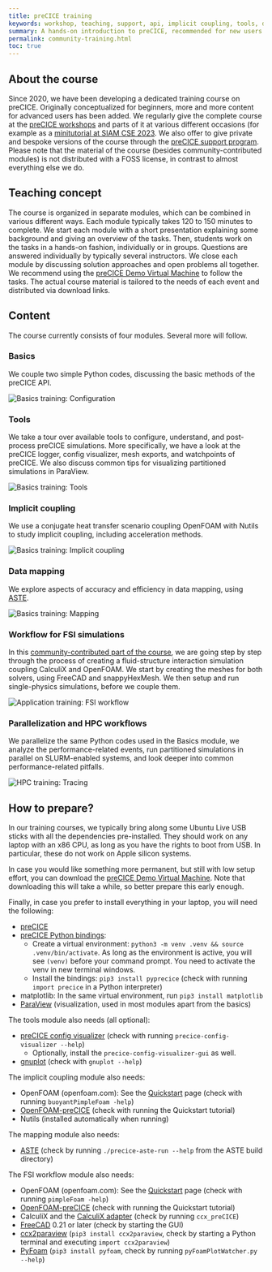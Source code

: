 ```yaml
---
title: preCICE training
keywords: workshop, teaching, support, api, implicit coupling, tools, data mapping, training
summary: A hands-on introduction to preCICE, recommended for new users that want to learn how to couple their own codes and beyond.
permalink: community-training.html
toc: true
---
```


## About the course

Since 2020, we have been developing a dedicated training course on preCICE. Originally conceptualized for beginners, more and more content for advanced users has been added. We regularly give the complete course at the [preCICE workshops](https://precice.org/community.html) and parts of it at various different occasions (for example as a [minitutorial at SIAM CSE 2023](https://meetings.siam.org/sess/dsp_programsess.cfm?SESSIONCODE=77168). We also offer to give private and bespoke versions of the course through the [preCICE support program](community-support-precice.html). Please note that the material of the course (besides community-contributed modules) is not distributed with a FOSS license, in contrast to almost everything else we do.

## Teaching concept

The course is organized in separate modules, which can be combined in various different ways. Each module typically takes 120 to 150 minutes to complete. We start each module with a short presentation explaining some background and giving an overview of the tasks. Then, students work on the tasks in a hands-on fashion, individually or in groups. Questions are answered individually by typically several instructors. We close each module by discussing solution approaches and open problems all together. We recommend using the [preCICE Demo Virtual Machine](installation-vm.html) to follow the tasks. The actual course material is tailored to the needs of each event and distributed via download links.

## Content

The course currently consists of four modules. Several more will follow.

### Basics

We couple two simple Python codes, discussing the basic methods of the preCICE API.

![Basics training: Configuration](images/training/training-basics.png)

### Tools

We take a tour over available tools to configure, understand, and post-process preCICE simulations. More specifically, we have a look at the preCICE logger, config visualizer, mesh exports, and watchpoints of preCICE. We also discuss common tips for visualizing partitioned simulations in ParaView.

![Basics training: Tools](images/training/training-tools.png)

### Implicit coupling

We use a conjugate heat transfer scenario coupling OpenFOAM with Nutils to study implicit coupling, including acceleration methods.

![Basics training: Implicit coupling](images/training/training-implicit-coupling.png)

### Data mapping

We explore aspects of accuracy and efficiency in data mapping, using [ASTE](tooling-aste.html).

![Basics training: Mapping](images/training/training-mapping.png)

### Workflow for FSI simulations

In this [community-contributed part of the course](https://github.com/precice/community-training/tree/main/fsi-workflow), we are going step by step through the process of creating a fluid-structure interaction simulation coupling CalculiX and OpenFOAM. We start by creating the meshes for both solvers, using FreeCAD and snappyHexMesh. We then setup and run single-physics simulations, before we couple them.

![Application training: FSI workflow](images/training/training-fsi.png)

### Parallelization and HPC workflows

We parallelize the same Python codes used in the Basics module, we analyze the performance-related events, run partitioned simulations in parallel on SLURM-enabled systems, and look deeper into common performance-related pitfalls.

![HPC training: Tracing](images/training/training-hpc.png)

## How to prepare?

In our training courses, we typically bring along some Ubuntu Live USB sticks with all the dependencies pre-installed. They should work on any laptop with an x86 CPU, as long as you have the rights to boot from USB. In particular, these do not work on Apple silicon systems.

In case you would like something more permanent, but still with low setup effort, you can download the  [preCICE Demo Virtual Machine](installation-vm.html). Note that downloading this will take a while, so better prepare this early enough.

Finally, in case you prefer to install everything in your laptop, you will need the following:

- [preCICE](installation-overview.html)
- [preCICE Python bindings](installation-bindings-python.html):
  - Create a virtual environment: `python3 -m venv .venv && source .venv/bin/activate`. As long as the environment is active, you will see `(venv)` before your command prompt. You need to activate the venv in new terminal windows.
  - Install the bindings: `pip3 install pyprecice` (check with running `import precice` in a Python interpreter)
- matplotlib: In the same virtual environment, run `pip3 install matplotlib`
- [ParaView](https://www.paraview.org/) (visualization, used in most modules apart from the basics)

The tools module also needs (all optional):

- [preCICE config visualizer](tooling-config-visualization.html) (check with running `precice-config-visualizer --help`)
  - Optionally, install the `precice-config-visualizer-gui` as well.
- [gnuplot](http://gnuplot.info/) (check with `gnuplot --help`)

The implicit coupling module also needs:

- OpenFOAM (openfoam.com): See the [Quickstart](quickstart.html) page (check with running `buoyantPimpleFoam -help`)
- [OpenFOAM-preCICE](adapter-openfoam-get.html) (check with running the Quickstart tutorial)
- Nutils (installed automatically when running)

The mapping module also needs:

- [ASTE](tooling-aste.html) (check by running `./precice-aste-run --help` from the ASTE build directory)

The FSI workflow module also needs:

- OpenFOAM (openfoam.com): See the [Quickstart](quickstart.html) page (check with running `pimpleFoam -help`)
- [OpenFOAM-preCICE](adapter-openfoam-get.html) (check with running the Quickstart tutorial)
- CalculiX and the [CalculiX adapter](https://precice.org/adapter-calculix-overview.html) (check by running `ccx_preCICE`)
- [FreeCAD](https://www.freecad.org/) 0.21 or later (check by starting the GUI)
- [ccx2paraview](https://github.com/calculix/ccx2paraview) (`pip3 install ccx2paraview`, check by starting a Python terminal and executing `import ccx2paraview`)
- [PyFoam](https://pypi.org/project/PyFoam/) (`pip3 install pyfoam`, check by running `pyFoamPlotWatcher.py --help`)
